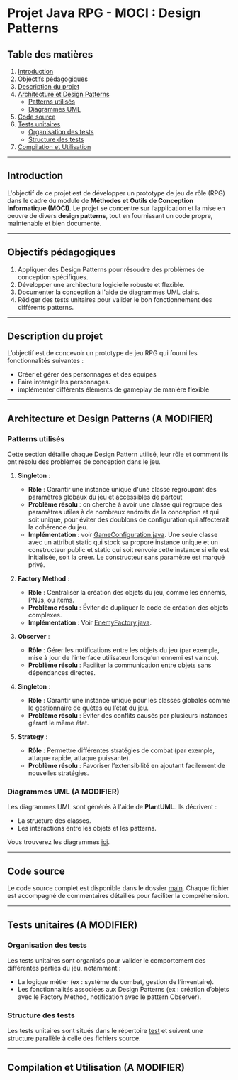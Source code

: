 # Projet Java RPG - MOCI : Design Patterns

## Table des matières
1. [Introduction](#introduction)
2. [Objectifs pédagogiques](#objectifs-pédagogiques)
3. [Description du projet](#description-du-projet)
4. [Architecture et Design Patterns](#architecture-et-design-patterns)
   - [Patterns utilisés](#patterns-utilisés)
   - [Diagrammes UML](#diagrammes-uml)
5. [Code source](#code-source)
6. [Tests unitaires](#tests-unitaires)
   - [Organisation des tests](#organisation-des-tests)
   - [Structure des tests](#structure-des-tests)
7. [Compilation et Utilisation](#compilation-et-utilisation)


---

## Introduction
L'objectif de ce projet est de développer un prototype de jeu de rôle (RPG) dans le cadre du module de **Méthodes et Outils de Conception Informatique (MOCI)**. Le projet se concentre sur l’application et la mise en oeuvre de divers **design patterns**, tout en fournissant un code propre, maintenable et bien documenté.

---

## Objectifs pédagogiques
1. Appliquer des Design Patterns pour résoudre des problèmes de conception spécifiques.
2. Développer une architecture logicielle robuste et flexible.
3. Documenter la conception à l'aide de diagrammes UML clairs.
4. Rédiger des tests unitaires pour valider le bon fonctionnement des différents patterns.

---

## Description du projet
L’objectif est de concevoir un prototype de jeu RPG qui fourni les fonctionnalités suivantes :
- Créer et gérer des personnages et des équipes
- Faire interagir les personnages.
- implémenter différents éléments de gameplay de manière flexible

---

## Architecture et Design Patterns (A MODIFIER)

### Patterns utilisés
Cette section détaille chaque Design Pattern utilisé, leur rôle et comment ils ont résolu des problèmes de conception dans le jeu.

1. **Singleton** :
    - **Rôle** : Garantir une instance unique d'une classe regroupant des paramètres globaux du jeu et accessibles de partout
    - **Problème résolu** : on cherche à avoir une classe qui regroupe des paramètres utiles à de nombreux endroits de la conception et qui soit unique, pour éviter des doublons de configuration qui affecterait la cohérence du jeu.
    - **Implémentation** : voir [GameConfiguration.java](src/main/java/eu/telecomnancy/rpg/GameConfiguration.java). Une seule classe avec un attribut static qui stock sa propore instance unique et un constructeur public et static qui soit renvoie cette instance si elle est initialisée, soit la créer. Le constructeur sans paramètre est marqué privé.

1. **Factory Method** :
    - **Rôle** : Centraliser la création des objets du jeu, comme les ennemis, PNJs, ou items.
    - **Problème résolu** : Éviter de dupliquer le code de création des objets complexes.
    - **Implémentation** : Voir [EnemyFactory.java](src/com/game/factory/EnemyFactory.java).

2. **Observer** :
    - **Rôle** : Gérer les notifications entre les objets du jeu (par exemple, mise à jour de l’interface utilisateur lorsqu’un ennemi est vaincu).
    - **Problème résolu** : Faciliter la communication entre objets sans dépendances directes.

3. **Singleton** :
    - **Rôle** : Garantir une instance unique pour les classes globales comme le gestionnaire de quêtes ou l’état du jeu.
    - **Problème résolu** : Éviter des conflits causés par plusieurs instances gérant le même état.

4. **Strategy** :
    - **Rôle** : Permettre différentes stratégies de combat (par exemple, attaque rapide, attaque puissante).
    - **Problème résolu** : Favoriser l’extensibilité en ajoutant facilement de nouvelles stratégies.

### Diagrammes UML (A MODIFIER)
Les diagrammes UML sont générés à l'aide de **PlantUML**. Ils décrivent :
- La structure des classes.
- Les interactions entre les objets et les patterns.

Vous trouverez les diagrammes [ici](uml/).

---

## Code source
Le code source complet est disponible dans le dossier [main](src/main). Chaque fichier est accompagné de commentaires détaillés pour faciliter la compréhension.

---

## Tests unitaires (A MODIFIER)

### Organisation des tests
Les tests unitaires sont organisés pour valider le comportement des différentes parties du jeu, notamment :
- La logique métier (ex : système de combat, gestion de l’inventaire).
- Les fonctionnalités associées aux Design Patterns (ex : création d’objets avec le Factory Method, notification avec le pattern Observer).

### Structure des tests
Les tests unitaires sont situés dans le répertoire [test](src/test/) et suivent une structure parallèle à celle des fichiers source.

---

## Compilation et Utilisation (A MODIFIER)
